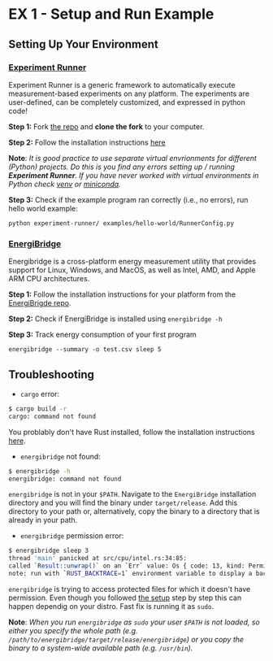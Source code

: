 # EX 1 - Setup and Run Example
## Setting Up Your Environment

### [Experiment Runner](https://github.com/S2-group/experiment-runner/tree/master)
Experiment Runner is a generic framework to automatically execute measurement-based experiments on any platform. The experiments are user-defined, can be completely customized, and expressed in python code!

**Step 1:** Fork [the repo](https://github.com/S2-group/experiment-runner/tree/master) and **clone the fork** to your computer.

**Step 2:** Follow the installation instructions [here](https://github.com/S2-group/experiment-runner/tree/master)

**Note**: *It is good practice to use separate virtual envrionments for different (Python) projects. Do this is you find any errors setting up / running **Experiment Runner**. If you have never worked with virtual environments in Python check [venv](https://docs.python.org/3/library/venv.html) or [miniconda](https://docs.anaconda.com/miniconda/).*

**Step 3:** Check if the example program ran correctly (i.e., no errors), run hello world example:
```
python experiment-runner/ examples/hello-world/RunnerConfig.py
```

### [EnergiBridge](https://github.com/tdurieux/EnergiBridge)
Energibridge is a cross-platform energy measurement utility that provides support for Linux, Windows, and MacOS, as well as Intel, AMD, and Apple ARM CPU architectures.

**Step 1:** Follow the installation instructions for your platform from the [EnergiBrigde repo](https://github.com/tdurieux/EnergiBridge?tab=readme-ov-file#install).

**Step 2:** Check if EnergiBridge is installed using `energibridge -h`

**Step 3:** Track energy consumption of your first program 
```
energibridge --summary -o test.csv sleep 5
```

## Troubleshooting

- `cargo` error:
```bash
$ cargo build -r
cargo: command not found
```
You problably don't have Rust installed, follow the installation instructions [here](https://www.rust-lang.org/tools/install).

- `energibridge` not found:
```bash
$ energibridge -h
energibridge: command not found
```
`energibridge` is not in your `$PATH`. Navigate to the `EnergiBridge` installation directory and you will find the binary under `target/release`. Add this directory to your path or, alternatively, copy the binary to a directory that is already in your path. 

- `energibridge` permission error:
```bash
$ energibridge sleep 3
thread 'main' panicked at src/cpu/intel.rs:34:85:
called `Result::unwrap()` on an `Err` value: Os { code: 13, kind: PermissionDenied, message: "Permission denied" }
note: run with `RUST_BACKTRACE=1` environment variable to display a backtrace
```
`energibridge` is trying to access protected files for which it doesn't have permission. Even though you followed [the setup](https://github.com/tdurieux/EnergiBridge) step by step this can happen dependig on your distro. Fast fix is running it as `sudo`.

**Note**: *When you run `energibridge` as `sudo` your user `$PATH` is not loaded, so either you specify the whole path (e.g. `/path/to/energibridge/target/release/energibridge`) or you copy the binary to a system-wide available path (e.g. `/usr/bin`).*

